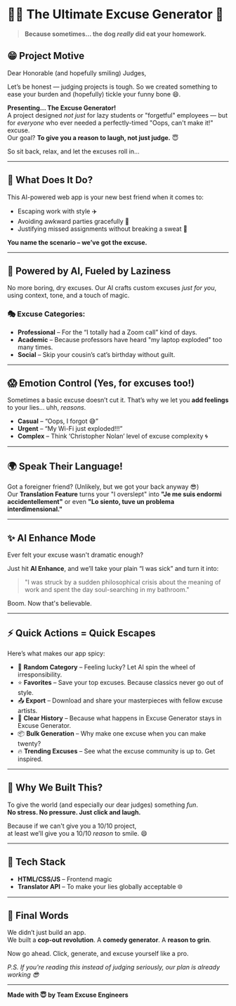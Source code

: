 # 🤷‍♂️ The Ultimate Excuse Generator 🙈

> **Because sometimes… the dog *really* did eat your homework.**

## 😁 Project Motive

Dear Honorable (and hopefully smiling) Judges,

Let’s be honest — judging projects is tough. So we created something to ease your burden and (hopefully) tickle your funny bone 😄.

**Presenting... The Excuse Generator!**  
A project designed *not just* for lazy students or "forgetful" employees — but for *everyone* who ever needed a perfectly-timed "Oops, can't make it!" excuse.  
Our goal? **To give you a reason to laugh, not just judge.** 😇

So sit back, relax, and let the excuses roll in...

---

## 🚀 What Does It Do?

This AI-powered web app is your new best friend when it comes to:
- Escaping work with style ✈️
- Avoiding awkward parties gracefully 🕺
- Justifying missed assignments without breaking a sweat 📝

**You name the scenario – we’ve got the excuse.**

---

## 🧠 Powered by AI, Fueled by Laziness

No more boring, dry excuses. Our AI crafts custom excuses *just for you*, using context, tone, and a touch of magic.

### 🎭 Excuse Categories:
- **Professional** – For the “I totally had a Zoom call” kind of days.
- **Academic** – Because professors have heard "my laptop exploded" too many times.
- **Social** – Skip your cousin’s cat’s birthday without guilt.

---

## 😱 Emotion Control (Yes, for excuses too!)

Sometimes a basic excuse doesn’t cut it. That’s why we let you **add feelings** to your lies... uhh, *reasons*.

- **Casual** – “Oops, I forgot 😅”
- **Urgent** – “My Wi-Fi just exploded!!!”
- **Complex** – Think ‘Christopher Nolan’ level of excuse complexity 🌀

---

## 🌍 Speak Their Language!

Got a foreigner friend? (Unlikely, but we got your back anyway 😎)  
Our **Translation Feature** turns your "I overslept" into **"Je me suis endormi accidentellement"** or even **"Lo siento, tuve un problema interdimensional."**

---

## ✨ AI Enhance Mode

Ever felt your excuse wasn't dramatic enough?

Just hit **AI Enhance**, and we’ll take your plain “I was sick” and turn it into:

> "I was struck by a sudden philosophical crisis about the meaning of work and spent the day soul-searching in my bathroom."

Boom. Now that's believable.

---

## ⚡ Quick Actions = Quick Escapes

Here’s what makes our app spicy:

- 🎲 **Random Category** – Feeling lucky? Let AI spin the wheel of irresponsibility.
- ⭐ **Favorites** – Save your top excuses. Because classics never go out of style.
- 📤 **Export** – Download and share your masterpieces with fellow excuse artists.
- 🧹 **Clear History** – Because what happens in Excuse Generator stays in Excuse Generator.
- 📦 **Bulk Generation** – Why make one excuse when you can make twenty?
- 🔥 **Trending Excuses** – See what the excuse community is up to. Get inspired.

---

## 🤡 Why We Built This?

To give the world (and especially our dear judges) something *fun*.  
**No stress. No pressure. Just click and laugh.**

Because if we can't give you a 10/10 project,  
at least we’ll give you a 10/10 *reason* to smile. 😄

---

## 🧪 Tech Stack

- **HTML/CSS/JS** – Frontend magic
- **Translator API** – To make your lies globally acceptable 🌐

---


## 🥺 Final Words

We didn’t just build an app.  
We built a **cop-out revolution**. A **comedy generator**. A **reason to grin**.

Now go ahead. Click, generate, and excuse yourself like a pro.

*P.S. If you're reading this instead of judging seriously, our plan is already working 😎*

---

**Made with 😇 by Team Excuse Engineers** 


